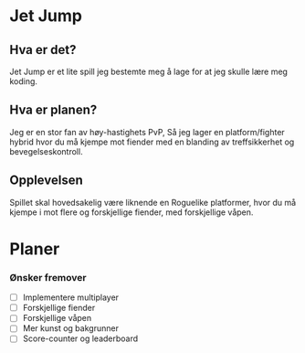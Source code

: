 
# Jet Jump
## Hva er det?
Jet Jump er et lite spill jeg bestemte meg å lage for at jeg skulle lære meg koding. 

## Hva er planen?
Jeg er en stor fan av høy-hastighets PvP, Så jeg lager en platform/fighter hybrid hvor du må kjempe mot fiender med en blanding av treffsikkerhet og bevegelseskontroll.

## Opplevelsen
Spillet skal hovedsakelig være liknende en Roguelike platformer, hvor du må kjempe i mot flere og forskjellige fiender, med forskjellige våpen.


# Planer
### Ønsker fremover
- [ ] Implementere multiplayer
- [ ] Forskjellige fiender
- [ ] Forskjellige våpen
- [ ] Mer kunst og bakgrunner
- [ ] Score-counter og leaderboard